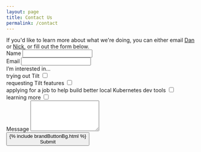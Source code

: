 ```yaml
---
layout: page
title: Contact Us
permalink: /contact
---
```


<div class="col-3of4 u-marginBottomUnit">
If you'd like to learn more about what we're doing, you can either
email <a href="mailto:dan@windmill.engineering">Dan</a> or <a href="mailto:nick@windmill.engineering">Nick</a>,
or fill out the form below.
</div>

<form action="https://www.getdrip.com/forms/934127760/submissions" method="post" data-drip-embedded-form="934127760">
<div class="formItem">
  <label for="drip-name">Name</label>
  <input type="text" id="drip-name" name="fields[name]" value="" />
</div>
<div class="formItem">
  <label for="drip-email">Email</label>
  <input type="email" id="drip-email" name="fields[email]" value="" />
</div>

<div class="formItem">
  <div class="formItem-label">I’m interested in…</div>

  <div class="row">
  <div class="formItem-option col-1of2">
    <label for="drip-interest-try-tilt">trying out Tilt</label>
    <input type="checkbox" id="drip-interest-try-tilt" name="fields[interest_try_tilt]" value="true" />
    <div class="formItem-checkbox"></div>
  </div>

  <div class="formItem-option col-1of2">
    <label for="drip-interest-tilt-features">requesting Tilt features</label>
    <input type="checkbox" id="drip-interest-tilt-features" name="fields[interest_tilt_features]" value="true" />
    <div class="formItem-checkbox"></div>
  </div>

  <div class="formItem-option col-1of2">
    <label for="drip-interest-job">applying for a job to help build better local Kubernetes dev tools</label>
    <input type="checkbox" id="drip-interest-job" name="fields[interest_job]" value="true" />
    <div class="formItem-checkbox"></div>
  </div>

  <div class="formItem-option col-1of2">
    <label for="drip-interest-learning">learning more</label>
    <input type="checkbox" id="drip-interest-learning" name="fields[interest_learning]" value="true" />
    <div class="formItem-checkbox"></div>
  </div>
  </div>
</div>

<div class="formItem">
  <label for="drip-message">Message</label>
  <textarea id="drip-message" name="fields[message]" rows="5"></textarea>
</div>

<div style="display: none;" aria-hidden="true">
  <label for="website">Website</label><br />
  <input type="text" id="website" name="website" tabindex="-1" autocomplete="false" value="" />
</div>

<div class="u-marginBottom2_5">
  <button class="brandButton" type="submit" data-drip-attribute="sign-up-button">
    {% include brandButtonBg.html %}
    <div class="buttonLabel brandButton-text">
      Submit
    </div>
  </button>
</div>

</form>
